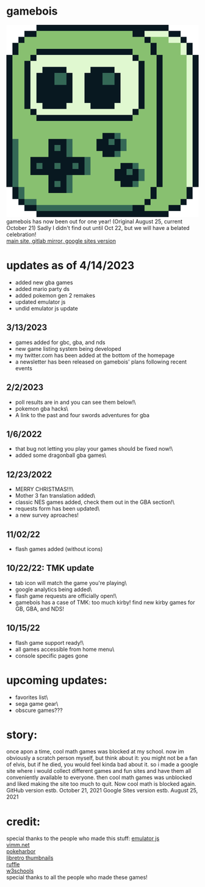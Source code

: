 # gamebois
![Site Logo](/imageAssets/gameboislogo512.gif)
gamebois has now been out for one year! (Original August 25, current October 21) Sadly I didn't find out until Oct 22, but we will have a belated celebration!\
[main site, ](https://teddblue.github.io/gamebois/)
[gitlab mirror, ](https://teddblue.gitlab.io/gamebois/)
[google sites version](https://sites.google.com/view/game-bois/home)

# updates as of 4/14/2023
- added new gba games<br>
- added mario party ds<br>
- added pokemon gen 2 remakes<br>
- updated emulator js<br>
- undid emulator js update<br>

## 3/13/2023
- games added for gbc, gba, and nds <br>
- new game listing system being developed <br>
- my twitter.com has been added at the bottom of the homepage <br>
- a newsletter has been released on gamebois' plans following recent events <br>
## 2/2/2023
- poll results are in and you can see them below!\
- pokemon gba hacks\
- A link to the past and four swords adventures for gba
## 1/6/2022
- that bug not letting you play your games should be fixed now!\
- added some dragonball gba games\
## 12/23/2022
- MERRY CHRISTMAS!!!\
- Mother 3 fan translation added\
- classic NES games added, check them out in the GBA section!\
- requests form has been updated\
- a new survey aproaches!
## 11/02/22
- flash games added (without icons)
## 10/22/22: TMK update
- tab icon will match the game you're playing\
- google analytics being added\
- flash game requests are officially open!\
- gamebois has a case of TMK: too much kirby! find new kirby games for GB, GBA, and NDS!
## 10/15/22
- flash game support ready!\
- all games accessible from home menu\
- console specific pages gone

# upcoming updates:
- favorites list\
- sega game gear\
- obscure games???

# story:
once apon a time, cool math games was blocked at my school. now im obviously a scratch person myself, but think about it: you might not be a fan of elvis, but if he died, you would feel kinda bad about it. so i made a google site where i would collect different games and fun sites and have them all conveniently available to everyone. then cool math games was unblocked and liked making the site too much to quit. Now cool math is blocked again.
GitHub version estb. October 21, 2021
Google Sites version estb. August 25, 2021
# credit:
special thanks to the people who made this stuff:
[emulator js](https://github.com/EmulatorJS/EmulatorJS) \
[vimm.net](https://vimm.net) \
[pokeharbor](https://www.pokeharbor.com/) \
[libretro thumbnails](https://thumbnails.libretro.com/) \
[ruffle](https://ruffle.rs/#) \
[w3schools](https://www.w3schools.com/) \
special thanks to all the people who made these games!
